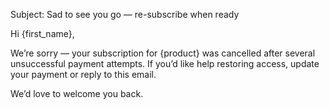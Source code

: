 Subject: Sad to see you go — re-subscribe when ready

Hi {first_name},

We’re sorry — your subscription for {product} was cancelled after several unsuccessful payment attempts. If you’d like help restoring access, update your payment or reply to this email.

We’d love to welcome you back.
